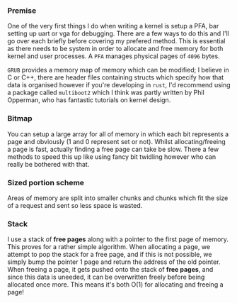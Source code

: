 ### Premise
One of the very first things I do when writing a kernel is setup a PFA, bar setting up uart or vga for debugging. There are a few ways to do this and I'll go over each briefly before covering my prefered method. This is essential as there needs to be system in order to allocate and free memory for both kernel and user processes. A `PFA` manages physical pages of `4096` bytes.

`GRUB` provides a memory map of memory which can be modified; I believe in C or C++, there are header files containing structs which specify how that data is organised however if you're developing in `rust`, I'd recommend using a package called `multiboot2` which I think was partly written by Phil Opperman, who has fantastic tutorials on kernel design.

### Bitmap
You can setup a large array for all of memory in which each bit represents a page and obviously (1 and 0 represent set or not). Whilst allocating/freeing a page is fast, actually finding a free page can take be slow. There a few methods to speed this up like using fancy bit twidling however who can really be bothered with that.

### Sized portion scheme
Areas of memory are split into smaller chunks and chunks which fit the size of a request and sent so less space is wasted.

### Stack
I use a stack of **free pages** along with a pointer to the first page of memory. This proves for a rather simple algorithm. When allocating a page, we attempt to pop the stack for a free page, and if this is not possible, we simply bump the pointer 1 page and return the address of the old pointer. When freeing a page, it gets pushed onto the stack of **free pages**, and since this data is uneeded, it can be overwritten freely before being allocated once more. This means it's both O(1) for allocating and freeing a page!


